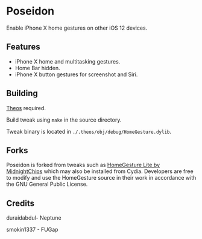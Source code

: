 # Poseidon
Enable iPhone X home gestures on other iOS 12 devices.

## Features
* iPhone X home and multitasking gestures.
* Home Bar hidden.
* iPhone X button gestures for screenshot and Siri.


## Building
[Theos](https://github.com/theos/theos) required.

Build tweak using `make` in the source directory.

Tweak binary is located in `./.theos/obj/debug/HomeGesture.dylib`.


## Forks
Poseidon is forked from tweaks such as [HomeGesture Lite by MidnightChips](https://repo.packix.com/package/com.vitataf.homegesturelite/) which may also be installed from Cydia. Developers are free to modify and use the HomeGesture source in their work in accordance with the GNU General Public License.

## Credits
duraidabdul- Neptune

smokin1337 - FUGap
